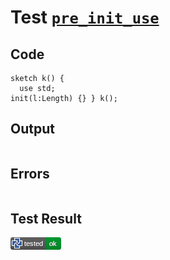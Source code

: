 # Test [`pre_init_use`](/doc/tests/statement_usage.md#L250)

## Code

```µcad
sketch k() { 
  use std;
init(l:Length) {} } k();

```

## Output

```,plain
```

## Errors

```,plain
```

## Test Result

![OK](/doc/tests/.test/pre_init_use.png)
